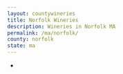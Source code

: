 ```yaml
---
layout: countywineries
title: Norfolk Wineries
description: Wineries in Norfolk MA
permalink: /ma/norfolk/
county: norfolk
state: ma
---
```

-
